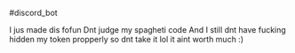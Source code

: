 #discord_bot

I jus made dis fofun
Dnt judge my spagheti code
And I still dnt have fucking hidden my token propperly so dnt 
take it lol it aint worth much :)
